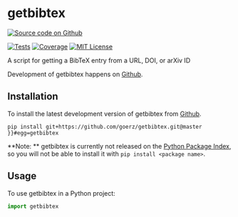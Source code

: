 # getbibtex

[![Source code on Github](https://img.shields.io/badge/goerz-getbibtex-blue.svg?logo=github)][Github]
<!--Not on PyPI-->
<!--No online documentation-->
<!--No documentation workflow-->
[![Tests](https://github.com/goerz/getbibtex/workflows/Tests/badge.svg?branch=master)](https://github.com/goerz/getbibtex/actions?query=workflow%3ATests)
[![Coverage](https://codecov.io/gh/goerz/getbibtex/branch/master/graph/badge.svg)](https://codecov.io/gh/goerz/getbibtex)
[![MIT License](https://img.shields.io/badge/License-MIT-green.svg)](https://opensource.org/licenses/MIT)

A script for getting a BibTeX entry from a URL, DOI, or arXiv ID

Development of getbibtex happens on [Github][].


## Installation

To install the latest development version of getbibtex from [Github][].

```
pip install git+https://github.com/goerz/getbibtex.git@master }}#egg=getbibtex
```



**Note: ** getbibtex is currently not released on the [Python Package Index](https://pypi.org), so you will not be able to install it with `pip install <package name>`.

## Usage

To use getbibtex in a Python project:

``` python
import getbibtex
```

[Github]: https://github.com/goerz/getbibtex
